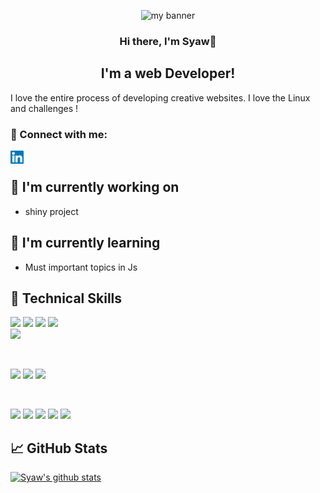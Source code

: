 <p align="center">
  <img src="https://user-images.githubusercontent.com/90524474/166744938-aa14fb95-a83a-4bee-974b-b00a31da6115.jpg" alt="my banner">
</p>

<h3 align="center">
Hi there, I'm Syaw👋
</h3>

<h2 align="center">
I'm a web Developer!
</h2> 

I love the entire process of developing creative websites. I love the Linux and challenges !

### 🤝 Connect with me:

<a href="https://www.linkedin.com/in/siavash-mohebbi-490a09202"><img align="left" src="https://github.com/Syaw0/Syaw0/blob/master/images/linkedin.svg" alt="Syaw| LinkedIn" width="21px"/></a>
</br>

## 🔭 I'm currently working on

- shiny project

## 🌱 I'm currently learning

- Must important topics in Js

## 💼 Technical Skills

![](https://img.shields.io/badge/Code-React-informational?style=flat&logo=react&color=61DAFB)
![](https://img.shields.io/badge/Code-Redux-informational?style=flat&logo=Redux&color=764ABC)
![](https://img.shields.io/badge/Code-JavaScript-informational?style=flat&logo=JavaScript&color=F7DF1E)
![](https://img.shields.io/badge/Code-HTML5-informational?style=flat&logo=HTML5&color=E34F26)	
![](https://img.shields.io/badge/Code-Python-informational?style=flat&logo=Python&color=003B57)

</br>


![](https://img.shields.io/badge/Style-CSS3-informational?style=flat&logo=CSS3&color=1572B6)
![](https://img.shields.io/badge/Style-styled--components-informational?style=flat&logo=styled-components&color=DB7093)
![](https://img.shields.io/badge/Style-Material--UI-informational?style=flat&logo=Material-UI&color=0081CB)


</br>

![](https://img.shields.io/badge/Tools-Figma-informational?style=flat&logo=Figma&color=F24E1E)
![](https://img.shields.io/badge/Tools-NPM-informational?style=flat&logo=NPM&color=CB3837)
![](https://img.shields.io/badge/Tools-Postman-informational?style=flat&logo=Postman&color=FF6C37)
![](https://img.shields.io/badge/Tools-Git-informational?style=flat&logo=Git&color=F05032)
![](https://img.shields.io/badge/Tools-GitHub-informational?style=flat&logo=GitHub&color=181717)

## 📈 GitHub Stats 

[![Syaw's github stats](https://github-readme-stats.vercel.app/api?username=Syaw0)](https://github.com/Syaw0)
